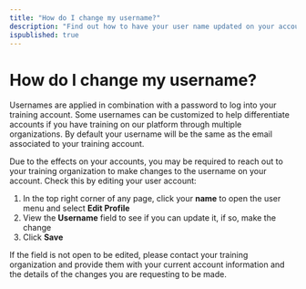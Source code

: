 ```yaml
---
title: "How do I change my username?"
description: "Find out how to have your user name updated on your account."
ispublished: true
---
```


# How do I change my username?
Usernames are applied in combination with a password to log into your training account. Some usernames can be customized to help differentiate accounts if you have training on our platform through multiple organizations. By default your username will be the same as the email associated to your training account. 

Due to the effects on your accounts, you may be required to reach out to your training organization to make changes to the username on your account. Check this by editing your user account:

1. In the top right corner of any page, click your **name** to open the user menu and select **Edit Profile**
2. View the **Username** field to see if you can update it, if so, make the change
3. Click **Save**

If the field is not open to be edited, please contact your training organization and provide them with your current account information and the details of the changes you are requesting to be made.
